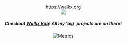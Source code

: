 <br>
<div align=center>
https://walkx.org
<br>
<a href="https://github.com/Walkx-Hub"><img src="https://avatars.githubusercontent.com/u/97894625"></a>
 <h5>Checkout <a href="https://github.com/Walkx-Hub">Walkx Hub</a>! All my 'big' projects are on there!</h5>

 
![Metrics](https://github.com/WalkxCode/WalkxCode/blob/master/github-metrics.svg)
</div>

